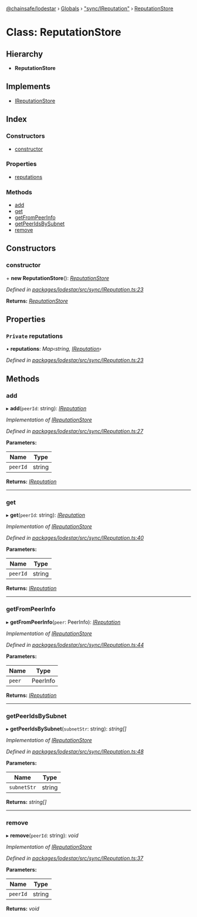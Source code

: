 [@chainsafe/lodestar](../README.md) › [Globals](../globals.md) › ["sync/IReputation"](../modules/_sync_ireputation_.md) › [ReputationStore](_sync_ireputation_.reputationstore.md)

# Class: ReputationStore

## Hierarchy

* **ReputationStore**

## Implements

* [IReputationStore](../interfaces/_sync_ireputation_.ireputationstore.md)

## Index

### Constructors

* [constructor](_sync_ireputation_.reputationstore.md#constructor)

### Properties

* [reputations](_sync_ireputation_.reputationstore.md#private-reputations)

### Methods

* [add](_sync_ireputation_.reputationstore.md#add)
* [get](_sync_ireputation_.reputationstore.md#get)
* [getFromPeerInfo](_sync_ireputation_.reputationstore.md#getfrompeerinfo)
* [getPeerIdsBySubnet](_sync_ireputation_.reputationstore.md#getpeeridsbysubnet)
* [remove](_sync_ireputation_.reputationstore.md#remove)

## Constructors

###  constructor

\+ **new ReputationStore**(): *[ReputationStore](_sync_ireputation_.reputationstore.md)*

*Defined in [packages/lodestar/src/sync/IReputation.ts:23](https://github.com/ChainSafe/lodestar/blob/2084b4ac7/packages/lodestar/src/sync/IReputation.ts#L23)*

**Returns:** *[ReputationStore](_sync_ireputation_.reputationstore.md)*

## Properties

### `Private` reputations

• **reputations**: *Map‹string, [IReputation](../interfaces/_sync_ireputation_.ireputation.md)›*

*Defined in [packages/lodestar/src/sync/IReputation.ts:23](https://github.com/ChainSafe/lodestar/blob/2084b4ac7/packages/lodestar/src/sync/IReputation.ts#L23)*

## Methods

###  add

▸ **add**(`peerId`: string): *[IReputation](../interfaces/_sync_ireputation_.ireputation.md)*

*Implementation of [IReputationStore](../interfaces/_sync_ireputation_.ireputationstore.md)*

*Defined in [packages/lodestar/src/sync/IReputation.ts:27](https://github.com/ChainSafe/lodestar/blob/2084b4ac7/packages/lodestar/src/sync/IReputation.ts#L27)*

**Parameters:**

Name | Type |
------ | ------ |
`peerId` | string |

**Returns:** *[IReputation](../interfaces/_sync_ireputation_.ireputation.md)*

___

###  get

▸ **get**(`peerId`: string): *[IReputation](../interfaces/_sync_ireputation_.ireputation.md)*

*Implementation of [IReputationStore](../interfaces/_sync_ireputation_.ireputationstore.md)*

*Defined in [packages/lodestar/src/sync/IReputation.ts:40](https://github.com/ChainSafe/lodestar/blob/2084b4ac7/packages/lodestar/src/sync/IReputation.ts#L40)*

**Parameters:**

Name | Type |
------ | ------ |
`peerId` | string |

**Returns:** *[IReputation](../interfaces/_sync_ireputation_.ireputation.md)*

___

###  getFromPeerInfo

▸ **getFromPeerInfo**(`peer`: PeerInfo): *[IReputation](../interfaces/_sync_ireputation_.ireputation.md)*

*Implementation of [IReputationStore](../interfaces/_sync_ireputation_.ireputationstore.md)*

*Defined in [packages/lodestar/src/sync/IReputation.ts:44](https://github.com/ChainSafe/lodestar/blob/2084b4ac7/packages/lodestar/src/sync/IReputation.ts#L44)*

**Parameters:**

Name | Type |
------ | ------ |
`peer` | PeerInfo |

**Returns:** *[IReputation](../interfaces/_sync_ireputation_.ireputation.md)*

___

###  getPeerIdsBySubnet

▸ **getPeerIdsBySubnet**(`subnetStr`: string): *string[]*

*Implementation of [IReputationStore](../interfaces/_sync_ireputation_.ireputationstore.md)*

*Defined in [packages/lodestar/src/sync/IReputation.ts:48](https://github.com/ChainSafe/lodestar/blob/2084b4ac7/packages/lodestar/src/sync/IReputation.ts#L48)*

**Parameters:**

Name | Type |
------ | ------ |
`subnetStr` | string |

**Returns:** *string[]*

___

###  remove

▸ **remove**(`peerId`: string): *void*

*Implementation of [IReputationStore](../interfaces/_sync_ireputation_.ireputationstore.md)*

*Defined in [packages/lodestar/src/sync/IReputation.ts:37](https://github.com/ChainSafe/lodestar/blob/2084b4ac7/packages/lodestar/src/sync/IReputation.ts#L37)*

**Parameters:**

Name | Type |
------ | ------ |
`peerId` | string |

**Returns:** *void*
